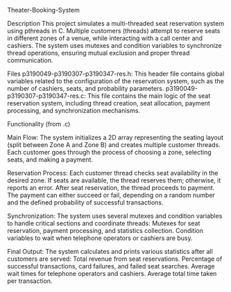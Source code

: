 Theater-Booking-System

Description
This project simulates a multi-threaded seat reservation system using pthreads in C. Multiple customers (threads) attempt to reserve seats in different zones of a venue, while interacting with a call center and cashiers. The system uses mutexes and condition variables to synchronize thread operations, ensuring mutual exclusion and proper thread communication.

Files
p3190049-p3190307-p3190347-res.h: This header file contains global variables related to the configuration of the reservation system, such as the number of cashiers, seats, and probability parameters.
p3190049-p3190307-p3190347-res.c: This file contains the main logic of the seat reservation system, including thread creation, seat allocation, payment processing, and synchronization mechanisms.

Functionality (from .c)

Main Flow:
The system initializes a 2D array representing the seating layout (split between Zone A and Zone B) and creates multiple customer threads.
Each customer goes through the process of choosing a zone, selecting seats, and making a payment.

Reservation Process:
Each customer thread checks seat availability in the desired zone.
If seats are available, the thread reserves them; otherwise, it reports an error.
After seat reservation, the thread proceeds to payment. The payment can either succeed or fail, depending on a random number and the defined probability of successful transactions.

Synchronization:
The system uses several mutexes and condition variables to handle critical sections and coordinate threads:
Mutexes for seat reservation, payment processing, and statistics collection.
Condition variables to wait when telephone operators or cashiers are busy.

Final Output:
The system calculates and prints various statistics after all customers are served:
Total revenue from seat reservations.
Percentage of successful transactions, card failures, and failed seat searches.
Average wait times for telephone operators and cashiers.
Average total time taken per transaction.
